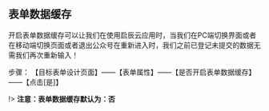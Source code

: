## 表单数据缓存
开启表单数据缓存可以让我们在使用启辰云应用时，当我们在PC端切换界面或者在移动端切换页面或者退出公众号在重新进入时，我们之前已登记未提交的数据无需我们再次重新输入！

步骤：
【目标表单设计页面】——【表单属性】——【是否开启表单数据缓存】——【点击[是]】

<!-- ![](../img/6-2-5i1.gif) -->

<!-- 开启表单数据缓存后的效果：

![](../img/6-2-5i2.gif) -->

!> **注意：表单数据缓存默认为：否**